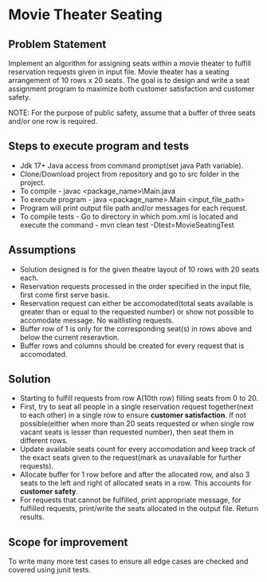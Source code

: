 # Movie Theater Seating

## Problem Statement
Implement an algorithm for assigning seats within a movie theater to fulfill reservation requests given in input file. Movie theater has a seating arrangement of 10 rows x 20 seats. The goal is to design and write a seat assignment program to maximize both customer satisfaction and customer safety. 

NOTE: For the purpose of public safety, assume that a buffer of three seats and/or one row is required.

## Steps to execute program and tests
* Jdk 17+ Java access from command prompt(set java Path variable). 
* Clone/Download project from repository and go to src folder in the project. 
* To compile - javac <package_name>\Main.java
* To execute program - java <package_name>.Main <input_file_path>
* Program will print output file path and/or messages for each request.
* To compile tests - Go to directory in which pom.xml is located and execute the command - mvn clean test -Dtest=MovieSeatingTest

## Assumptions
* Solution designed is for the given theatre layout of 10 rows with 20 seats each.
* Reservation requests processed in the order specified in the input file, first come first serve basis.
* Reservation request can either be accomodated(total seats available is greater than or equal to the requested number) or show not possible to accomodate message. No waitlisting requests.
* Buffer row of 1 is only for the corresponding seat(s) in rows above and below the current reseravtion. 
* Buffer rows and columns should be created for every request that is accomodated.

## Solution 
* Starting to fulfill requests from row A(10th row) filling seats from 0 to 20.
* First, try to seat all people in a single reservation request together(next to each other) in a single row to ensure **customer satisfaction**. If not possible(either when more than 20 seats requested or when single row vacant seats is lesser than requested number), then seat them in different rows.
* Update available seats count for every accomodation and keep track of the exact seats given to the request(mark as unavailable for further requests).
* Allocate buffer for 1 row before and after the allocated row, and also 3 seats to the left and right of allocated seats in a row. This accounts for **customer safety**.
* For requests that cannot be fulfilled, print appropriate message, for fulfilled requests, print/write the seats allocated in the output file. Return results.

## Scope for improvement
To write many more test cases to ensure all edge cases are checked and covered using junit tests. 
